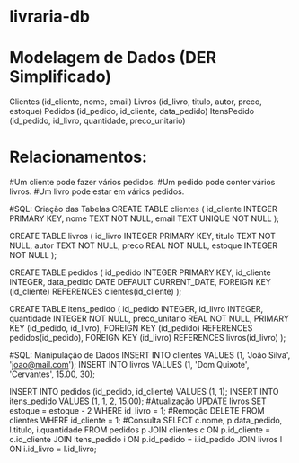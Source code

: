 # livraria-db
# Modelagem de Dados (DER Simplificado)
Clientes (id_cliente, nome, email)
Livros (id_livro, titulo, autor, preco, estoque)
Pedidos (id_pedido, id_cliente, data_pedido)
ItensPedido (id_pedido, id_livro, quantidade, preco_unitario)
# Relacionamentos:
#Um cliente pode fazer vários pedidos.
#Um pedido pode conter vários livros.
#Um livro pode estar em vários pedidos.

#SQL: Criação das Tabelas
CREATE TABLE clientes (
    id_cliente INTEGER PRIMARY KEY,
    nome TEXT NOT NULL,
    email TEXT UNIQUE NOT NULL
);

CREATE TABLE livros (
    id_livro INTEGER PRIMARY KEY,
    titulo TEXT NOT NULL,
    autor TEXT NOT NULL,
    preco REAL NOT NULL,
    estoque INTEGER NOT NULL
);

CREATE TABLE pedidos (
    id_pedido INTEGER PRIMARY KEY,
    id_cliente INTEGER,
    data_pedido DATE DEFAULT CURRENT_DATE,
    FOREIGN KEY (id_cliente) REFERENCES clientes(id_cliente)
);

CREATE TABLE itens_pedido (
    id_pedido INTEGER,
    id_livro INTEGER,
    quantidade INTEGER NOT NULL,
    preco_unitario REAL NOT NULL,
    PRIMARY KEY (id_pedido, id_livro),
    FOREIGN KEY (id_pedido) REFERENCES pedidos(id_pedido),
    FOREIGN KEY (id_livro) REFERENCES livros(id_livro)
);

#SQL: Manipulação de Dados
INSERT INTO clientes VALUES (1, 'João Silva', 'joao@mail.com');
INSERT INTO livros VALUES (1, 'Dom Quixote', 'Cervantes', 15.00, 30);

INSERT INTO pedidos (id_pedido, id_cliente) VALUES (1, 1);
INSERT INTO itens_pedido VALUES (1, 1, 2, 15.00);
#Atualização
UPDATE livros SET estoque = estoque - 2 WHERE id_livro = 1;
#Remoção
DELETE FROM clientes WHERE id_cliente = 1;
#Consulta
SELECT c.nome, p.data_pedido, l.titulo, i.quantidade
FROM pedidos p
JOIN clientes c ON p.id_cliente = c.id_cliente
JOIN itens_pedido i ON p.id_pedido = i.id_pedido
JOIN livros l ON i.id_livro = l.id_livro;
